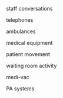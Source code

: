 staff conversations

telephones

ambulances

medical equipment

patient movement

waiting room activity

medi-vac

PA systems

